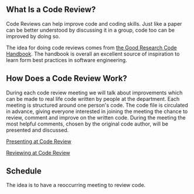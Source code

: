 ## What Is a Code Review?
Code Reviews can help improve code and coding skills.
Just like a paper can be better understood by discussing it in a group, code too can be improved by doing so.

The idea for doing code reviews comes from [the Good Research Code Handbook](https://goodresearch.dev/social.html).
The handbook is overall an excellent source of inspiration to learn form best practices in software engineering.

## How Does a Code Review Work?

During each code review meeting we will talk about improvements which can be made to real life code written by people at the department.
Each meeting is structured around one person's code.
The code file is circulated in advance, giving everyone interested in joining the meeting the chance to review, comment and improve on the written code.
During the meeting the most helpful comments, chosen by the original code author, will be presented and discussed.

[Presenting at Code Review](_pages/present.md)

[Reviewing at Code Review](_pages/review.md)


## Schedule

The idea is to have a reoccurring meeting to review code.
